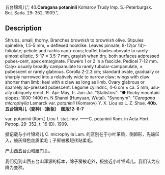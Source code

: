 五台锦鸡儿",
40.**Caragana potaninii** Komarov Trudy Imp. S.-Peterburgsk. Bot. Sada. 29: 352. 1909.",

## Description
Shrubs, small, thorny. Branches brownish to brownish olive. Stipules spinelike, 1.5-5 mm, ± deflexed hooklike. Leaves pinnate, 8-12(or 14)-foliolate; petiole and rachis cadu-cous; leaflet blades obovate to rarely almost elliptic, 5-17 × 3.5-7 mm, grayish when dry, both surfaces adpressed pubes-cent, apex emarginate. Flowers 1 or 2 in a fascicle. Pedicel 7-12 mm. Calyx usually broadly campanulate to rarely tubular-campanulate, ± pubescent or rarely glabrous. Corolla 2-2.3 cm; standard ovate, gradually or sharply narrowed into a relatively wide to narrow claw; wings with claw shorter than limb; keel with a claw as long as limb. Ovary glabrous or sparsely ap-pressed pubescent. Legume cylindric, 4-6 cm × ca. 5 mm, usu-ally obliquely erect. Fl. Apr-May, fr. Jun-Jul.
  "Statistics": "● Rocky mountain slopes; 1000-1400 m. N Shanxi (Hunyuan, Wutai).
  "Synonym": "*Caragana microphylla* Lamarck var. *potaninii* (Komarov) Y. X. Liou ex L. Z. Shue.
**40b. 五台锦鸡儿（变种）（新拟）　图版12: 6-7**

var. potaninii (Kom.) Liou f. stat. nov. ——C. potaninii Kom. in Acta Hort. Petrop. 29: 352. t. 16 (D). 1909.

据记载与小叶锦鸡儿 C. microphylla Lam. 的区别在于小叶革质，倒卵形，先端凹入，被灰绿色丝质柔毛；子房被极短伏贴柔毛。

产山西五台山和雁门关。

我们见到山西五台山浑源的标本，除子房被毛外，极接近小叶锦鸡儿。我们认为应降为变种。
